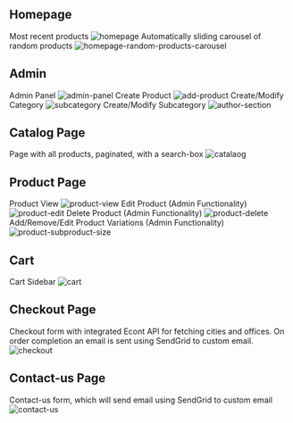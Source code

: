 ## Homepage
Most recent products
![homepage](https://user-images.githubusercontent.com/61605749/219902873-15d21d66-40b5-4e48-b3e1-008a912ceb54.png)
Automatically sliding carousel of random products
![homepage-random-products-carousel](https://user-images.githubusercontent.com/61605749/219902874-2e5ecb2c-569b-4e77-80da-38ee6b2251cd.png)


## Admin
Admin Panel
![admin-panel](https://user-images.githubusercontent.com/61605749/219902866-2c9fdc3d-98c2-43b3-bc76-cdfdfc10da80.png)
Create Product
![add-product](https://user-images.githubusercontent.com/61605749/219902864-84d7b692-6fe5-4101-86bd-775f5de674ac.png)
Create/Modify Category
![subcategory](https://user-images.githubusercontent.com/61605749/219902880-47faefef-323d-42da-ba8d-9836f37cdbc6.png)
Create/Modify Subcategory
![author-section](https://user-images.githubusercontent.com/61605749/219902867-027f63dd-74d8-4cc5-af44-6ecaa501c1eb.png)

## Catalog Page
Page with all products, paginated, with a search-box
![catalaog](https://user-images.githubusercontent.com/61605749/219902870-ae260711-da06-48dd-8a27-a2f9e125028e.png)

## Product Page
Product View
![product-view](https://user-images.githubusercontent.com/61605749/219902879-04f16599-abee-4c8c-a02d-4e7b535f45e2.png)
Edit Product (Admin Functionality)
![product-edit](https://user-images.githubusercontent.com/61605749/219902876-dee98622-95d1-4d8f-82f0-ebb171628345.png)
Delete Product (Admin Functionality)
![product-delete](https://user-images.githubusercontent.com/61605749/219902875-ad580995-9f71-46b4-8086-2542ed617fc1.png)
Add/Remove/Edit Product Variations (Admin Functionality)
![product-subproduct-size](https://user-images.githubusercontent.com/61605749/219902878-f60fa746-0817-497d-bb3a-0a08154a3778.png)

## Cart
Cart Sidebar
![cart](https://user-images.githubusercontent.com/61605749/219902868-ef8ee902-9363-4093-90d5-a28314aa1b2d.png)

## Checkout Page
Checkout form with integrated Econt API for fetching cities and offices. On order completion an email is sent using SendGrid to custom email.
![checkout](https://user-images.githubusercontent.com/61605749/219902871-88f7ad80-737a-40fc-ad9a-fd836001828e.png)

## Contact-us Page
Contact-us form, which will send email using SendGrid to custom email
![contact-us](https://user-images.githubusercontent.com/61605749/219902872-06a3e718-b002-4b95-a9f0-e2ff00bbc159.png)

